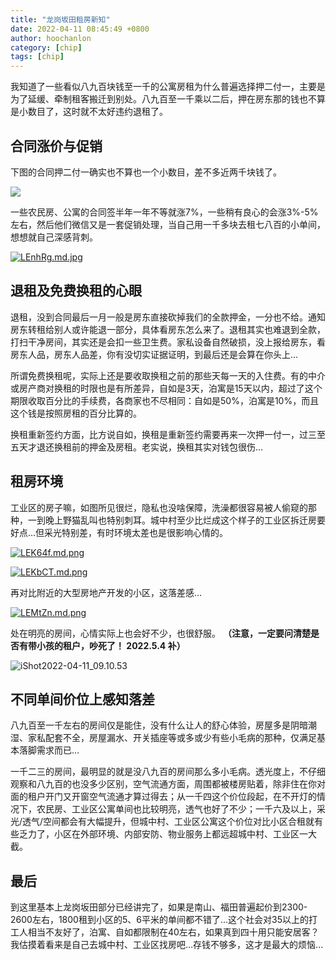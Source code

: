 ```yaml
---
title: "龙岗坂田租房新知"
date: 2022-04-11 08:45:49 +0800
author: hoochanlon
category: [chip]
tags: [chip]
---
```


我知道了一些看似八九百块钱至一千的公寓房租为什么普遍选择押二付一，主要是为了延缓、牵制租客搬迁到别处。八九百至一千乘以二后，押在房东那的钱也不算是小数目了，这时就不太好违约退租了。 <!-- more -->

## 合同涨价与促销

下图的合同押二付一确实也不算也一个小数目，差不多近两千块钱了。

![](https://s1.ax1x.com/2022/04/11/LEmGAf.md.png)

一些农民房、公寓的合同签半年一年不等就涨7%，一些稍有良心的会涨3%-5%左右，然后他们微信又是一套促销处理，当自己用一千多块去租七八百的小单间，想想就自己深感背刺。

[![LEnhRg.md.jpg](https://s1.ax1x.com/2022/04/11/LEnhRg.md.jpg)](https://imgtu.com/i/LEnhRg)

## 退租及免费换租的心眼

退租，没到合同最后一月一般是房东直接砍掉我们的全款押金，一分也不给。通知房东转租给别人或许能退一部分，具体看房东怎么来了。退租其实也难退到全款，打扫干净房间，其实还是会扣一些卫生费。家私设备自然破损，没上报给房东，看房东人品，房东人品差，你有没切实证据证明，到最后还是会算在你头上…

所谓免费换租呢，实际上还是要收取换租之前的那些天每一天的入住费。有的中介或房产商对换租的时限也是有所差异，自如是3天，泊寓是15天以内，超过了这个期限收取百分比的手续费，各商家也不尽相同：自如是50%，泊寓是10%，而且这个钱是按照房租的百分比算的。

换租重新签约方面，比方说自如，换租是重新签约需要再来一次押一付一，过三至五天才退还换租前的押金及房租。老实说，换租其实对钱包很伤…


## 租房环境

工业区的房子嘛，如图所见很烂，隐私也没啥保障，洗澡都很容易被人偷窥的那种，一到晚上野猫乱叫也特别刺耳。城中村至少比烂成这个样子的工业区拆迁房要好点…但采光特别差，有时环境太差也是很影响心情的。

[![LEK64f.md.png](https://s1.ax1x.com/2022/04/11/LEK64f.md.png)](https://imgtu.com/i/LEK64f)

[![LEKbCT.md.png](https://s1.ax1x.com/2022/04/11/LEKbCT.md.png)](https://imgtu.com/i/LEKbCT)

再对比附近的大型房地产开发的小区，这落差感…

[![LEMtZn.md.png](https://s1.ax1x.com/2022/04/11/LEMtZn.md.png)](https://imgtu.com/i/LEMtZn)

处在明亮的房间，心情实际上也会好不少，也很舒服。 **（注意，一定要问清楚是否有带小孩的租户，吵死了！ 2022.5.4 补）**

![iShot2022-04-11_09.10.53](https://s3.xoimg.com/i/2022/04/11/f4eh9r.png)

## 不同单间价位上感知落差

八九百至一千左右的房间仅是能住，没有什么让人的舒心体验，房屋多是阴暗潮湿、家私配套不全，房屋漏水、开关插座等或多或少有些小毛病的那种，仅满足基本落脚需求而已…

一千二三的房间，最明显的就是没八九百的房间那么多小毛病。透光度上，不仔细观察和八九百的也没多少区别，空气流通方面，周围都被楼房贴着，除非住在你对面的租户开门又开窗空气流通才算过得去；从一千四这个价位段起，在不开灯的情况下，农民房、工业区公寓单间也比较明亮，透气也好了不少；一千六及以上，采光/透气/空间都会有大幅提升，但城中村、工业区公寓这个价位对比小区合租就有些乏力了，小区在外部环境、内部安防、物业服务上都远超城中村、工业区一大截。

## 最后

到这里基本上龙岗坂田部分已经讲完了，如果是南山、福田普遍起价到2300-2600左右，1800租到小区的5、6平米的单间都不错了…这个社会对35以上的打工人相当不友好了，泊寓、自如都限制在40左右，如果真到四十用只能安居客？我估摸着看来是自己去城中村、工业区找房吧…存钱不够多，这才是最大的烦恼...

